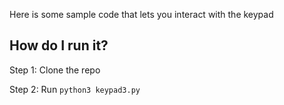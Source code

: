 Here is some sample code that lets you interact with the keypad

## How do I run it?

Step 1: Clone the repo

Step 2: Run `python3 keypad3.py`